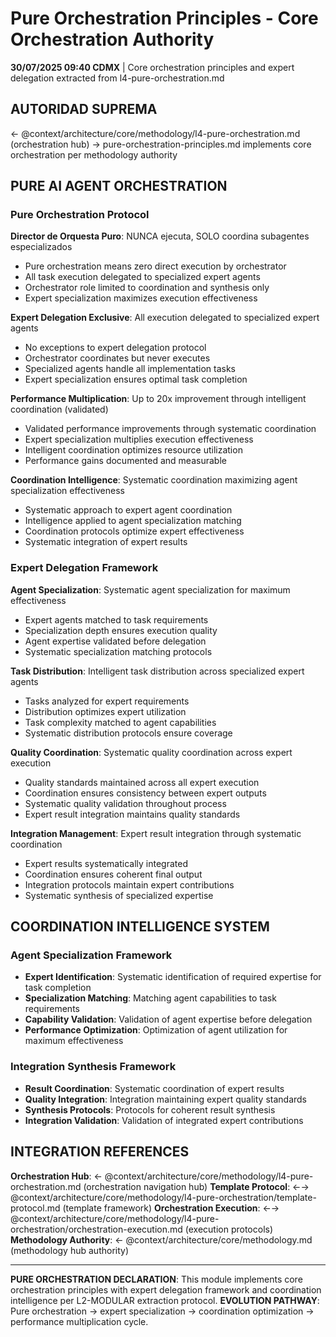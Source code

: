 # Pure Orchestration Principles - Core Orchestration Authority

**30/07/2025 09:40 CDMX** | Core orchestration principles and expert delegation extracted from l4-pure-orchestration.md

## AUTORIDAD SUPREMA
← @context/architecture/core/methodology/l4-pure-orchestration.md (orchestration hub) → pure-orchestration-principles.md implements core orchestration per methodology authority

## PURE AI AGENT ORCHESTRATION

### **Pure Orchestration Protocol**
**Director de Orquesta Puro**: NUNCA ejecuta, SOLO coordina subagentes especializados
- Pure orchestration means zero direct execution by orchestrator
- All task execution delegated to specialized expert agents
- Orchestrator role limited to coordination and synthesis only
- Expert specialization maximizes execution effectiveness

**Expert Delegation Exclusive**: All execution delegated to specialized expert agents
- No exceptions to expert delegation protocol
- Orchestrator coordinates but never executes
- Specialized agents handle all implementation tasks
- Expert specialization ensures optimal task completion

**Performance Multiplication**: Up to 20x improvement through intelligent coordination (validated)
- Validated performance improvements through systematic coordination
- Expert specialization multiplies execution effectiveness
- Intelligent coordination optimizes resource utilization
- Performance gains documented and measurable

**Coordination Intelligence**: Systematic coordination maximizing agent specialization effectiveness
- Systematic approach to expert agent coordination
- Intelligence applied to agent specialization matching
- Coordination protocols optimize expert effectiveness
- Systematic integration of expert results

### **Expert Delegation Framework**
**Agent Specialization**: Systematic agent specialization for maximum effectiveness
- Expert agents matched to task requirements
- Specialization depth ensures execution quality
- Agent expertise validated before delegation
- Systematic specialization matching protocols

**Task Distribution**: Intelligent task distribution across specialized expert agents
- Tasks analyzed for expert requirements
- Distribution optimizes expert utilization
- Task complexity matched to agent capabilities
- Systematic distribution protocols ensure coverage

**Quality Coordination**: Systematic quality coordination across expert execution
- Quality standards maintained across all expert execution
- Coordination ensures consistency between expert outputs
- Systematic quality validation throughout process
- Expert result integration maintains quality standards

**Integration Management**: Expert result integration through systematic coordination
- Expert results systematically integrated
- Coordination ensures coherent final output
- Integration protocols maintain expert contributions
- Systematic synthesis of specialized expertise

## COORDINATION INTELLIGENCE SYSTEM

### **Agent Specialization Framework**
- **Expert Identification**: Systematic identification of required expertise for task completion
- **Specialization Matching**: Matching agent capabilities to task requirements
- **Capability Validation**: Validation of agent expertise before delegation
- **Performance Optimization**: Optimization of agent utilization for maximum effectiveness

### **Integration Synthesis Framework**
- **Result Coordination**: Systematic coordination of expert results
- **Quality Integration**: Integration maintaining expert quality standards
- **Synthesis Protocols**: Protocols for coherent result synthesis
- **Integration Validation**: Validation of integrated expert contributions

## INTEGRATION REFERENCES

**Orchestration Hub**: ← @context/architecture/core/methodology/l4-pure-orchestration.md (orchestration navigation hub)
**Template Protocol**: ←→ @context/architecture/core/methodology/l4-pure-orchestration/template-protocol.md (template framework)
**Orchestration Execution**: ←→ @context/architecture/core/methodology/l4-pure-orchestration/orchestration-execution.md (execution protocols)
**Methodology Authority**: ← @context/architecture/core/methodology.md (methodology hub authority)

---

**PURE ORCHESTRATION DECLARATION**: This module implements core orchestration principles with expert delegation framework and coordination intelligence per L2-MODULAR extraction protocol.
**EVOLUTION PATHWAY**: Pure orchestration → expert specialization → coordination optimization → performance multiplication cycle.